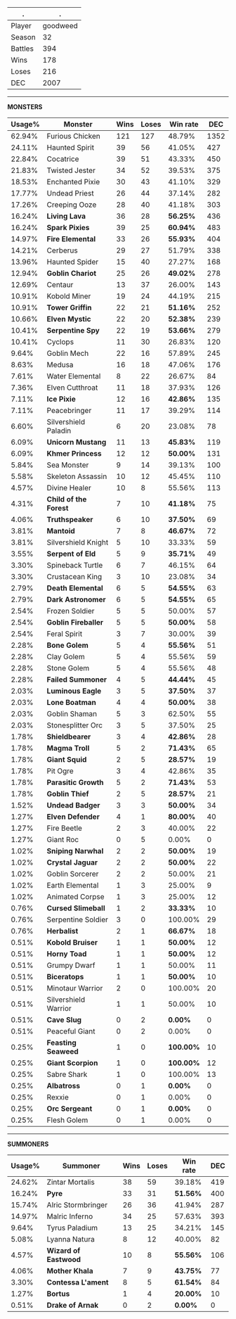 .|.
|-|-
Player|goodweed
Season|32
Battles|394
Wins|178
Loses|216
DEC|2007

---
**MONSTERS**

Usage%|Monster|Wins|Loses|Win rate|DEC|
-|-|-|-|-|-|
62.94%|Furious Chicken|121|127|48.79%|1352|
24.11%|Haunted Spirit|39|56|41.05%|427|
22.84%|Cocatrice|39|51|43.33%|450|
21.83%|Twisted Jester|34|52|39.53%|375|
18.53%|Enchanted Pixie|30|43|41.10%|329|
17.77%|Undead Priest|26|44|37.14%|282|
17.26%|Creeping Ooze|28|40|41.18%|303|
16.24%|**Living Lava**|36|28|**56.25%**|436|
16.24%|**Spark Pixies**|39|25|**60.94%**|483|
14.97%|**Fire Elemental**|33|26|**55.93%**|404|
14.21%|Cerberus|29|27|51.79%|338|
13.96%|Haunted Spider|15|40|27.27%|168|
12.94%|**Goblin Chariot**|25|26|**49.02%**|278|
12.69%|Centaur|13|37|26.00%|143|
10.91%|Kobold Miner|19|24|44.19%|215|
10.91%|**Tower Griffin**|22|21|**51.16%**|252|
10.66%|**Elven Mystic**|22|20|**52.38%**|239|
10.41%|**Serpentine Spy**|22|19|**53.66%**|279|
10.41%|Cyclops|11|30|26.83%|120|
9.64%|Goblin Mech|22|16|57.89%|245|
8.63%|Medusa|16|18|47.06%|176|
7.61%|Water Elemental|8|22|26.67%|84|
7.36%|Elven Cutthroat|11|18|37.93%|126|
7.11%|**Ice Pixie**|12|16|**42.86%**|135|
7.11%|Peacebringer|11|17|39.29%|114|
6.60%|Silvershield Paladin|6|20|23.08%|78|
6.09%|**Unicorn Mustang**|11|13|**45.83%**|119|
6.09%|**Khmer Princess**|12|12|**50.00%**|131|
5.84%|Sea Monster|9|14|39.13%|100|
5.58%|Skeleton Assassin|10|12|45.45%|110|
4.57%|Divine Healer|10|8|55.56%|113|
4.31%|**Child of the Forest**|7|10|**41.18%**|75|
4.06%|**Truthspeaker**|6|10|**37.50%**|69|
3.81%|**Mantoid**|7|8|**46.67%**|72|
3.81%|Silvershield Knight|5|10|33.33%|59|
3.55%|**Serpent of Eld**|5|9|**35.71%**|49|
3.30%|Spineback Turtle|6|7|46.15%|64|
3.30%|Crustacean King|3|10|23.08%|34|
2.79%|**Death Elemental**|6|5|**54.55%**|63|
2.79%|**Dark Astronomer**|6|5|**54.55%**|65|
2.54%|Frozen Soldier|5|5|50.00%|57|
2.54%|**Goblin Fireballer**|5|5|**50.00%**|58|
2.54%|Feral Spirit|3|7|30.00%|39|
2.28%|**Bone Golem**|5|4|**55.56%**|51|
2.28%|Clay Golem|5|4|55.56%|59|
2.28%|Stone Golem|5|4|55.56%|48|
2.28%|**Failed Summoner**|4|5|**44.44%**|45|
2.03%|**Luminous Eagle**|3|5|**37.50%**|37|
2.03%|**Lone Boatman**|4|4|**50.00%**|38|
2.03%|Goblin Shaman|5|3|62.50%|55|
2.03%|Stonesplitter Orc|3|5|37.50%|25|
1.78%|**Shieldbearer**|3|4|**42.86%**|28|
1.78%|**Magma Troll**|5|2|**71.43%**|65|
1.78%|**Giant Squid**|2|5|**28.57%**|19|
1.78%|Pit Ogre|3|4|42.86%|35|
1.78%|**Parasitic Growth**|5|2|**71.43%**|53|
1.78%|**Goblin Thief**|2|5|**28.57%**|21|
1.52%|**Undead Badger**|3|3|**50.00%**|34|
1.27%|**Elven Defender**|4|1|**80.00%**|40|
1.27%|Fire Beetle|2|3|40.00%|22|
1.27%|Giant Roc|0|5|0.00%|0|
1.02%|**Sniping Narwhal**|2|2|**50.00%**|19|
1.02%|**Crystal Jaguar**|2|2|**50.00%**|22|
1.02%|Goblin Sorcerer|2|2|50.00%|21|
1.02%|Earth Elemental|1|3|25.00%|9|
1.02%|Animated Corpse|1|3|25.00%|12|
0.76%|**Cursed Slimeball**|1|2|**33.33%**|10|
0.76%|Serpentine Soldier|3|0|100.00%|29|
0.76%|**Herbalist**|2|1|**66.67%**|18|
0.51%|**Kobold Bruiser**|1|1|**50.00%**|12|
0.51%|**Horny Toad**|1|1|**50.00%**|12|
0.51%|Grumpy Dwarf|1|1|50.00%|11|
0.51%|**Biceratops**|1|1|**50.00%**|10|
0.51%|Minotaur Warrior|2|0|100.00%|20|
0.51%|Silvershield Warrior|1|1|50.00%|10|
0.51%|**Cave Slug**|0|2|**0.00%**|0|
0.51%|Peaceful Giant|0|2|0.00%|0|
0.25%|**Feasting Seaweed**|1|0|**100.00%**|10|
0.25%|**Giant Scorpion**|1|0|**100.00%**|12|
0.25%|Sabre Shark|1|0|100.00%|13|
0.25%|**Albatross**|0|1|**0.00%**|0|
0.25%|Rexxie|0|1|0.00%|0|
0.25%|**Orc Sergeant**|0|1|**0.00%**|0|
0.25%|Flesh Golem|0|1|0.00%|0|

---
**SUMMONERS**

Usage%|Summoner|Wins|Loses|Win rate|DEC|
-|-|-|-|-|-|
24.62%|Zintar Mortalis|38|59|39.18%|419|
16.24%|**Pyre**|33|31|**51.56%**|400|
15.74%|Alric Stormbringer|26|36|41.94%|287|
14.97%|Malric Inferno|34|25|57.63%|393|
9.64%|Tyrus Paladium|13|25|34.21%|145|
5.08%|Lyanna Natura|8|12|40.00%|82|
4.57%|**Wizard of Eastwood**|10|8|**55.56%**|106|
4.06%|**Mother Khala**|7|9|**43.75%**|77|
3.30%|**Contessa L'ament**|8|5|**61.54%**|84|
1.27%|**Bortus**|1|4|**20.00%**|10|
0.51%|**Drake of Arnak**|0|2|**0.00%**|0|
